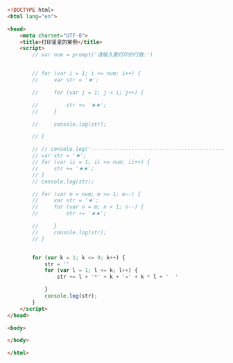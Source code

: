 
<BlogInfo title="18.打印星星的案例" author="白日梦想猿" pv=0 read_times=0 pre_cost_time=0分54秒 category="js学习" tag_list="['js学习']" create_time="2020.08.04 11:36:52" update_time="2020.08.04 12:21:56" />

```html
<!DOCTYPE html>
<html lang="en">

<head>
    <meta charset="UTF-8">
    <title>打印星星的案例</title>
    <script>
        // var num = prompt('请输入要打印的行数:')


        // for (var i = 1; i <= num; i++) {
        //     var str = '★';

        //     for (var j = 1; j < i; j++) {

        //         str += '★★';
        //     }

        //     console.log(str);

        // }

        // // console.log('--------------------------------------------------------');
        // var str = '★';
        // for (var ii = 1; ii <= num; ii++) {
        //     str += '★★';
        // }
        // console.log(str);

        // for (var m = num; m >= 1; m--) {
        //     var str = '★';
        //     for (var n = m; n > 1; n--) {
        //         str += '★★';

        //     }
        //     console.log(str);
        // }


        for (var k = 1; k <= 9; k++) {
            str = ''
            for (var l = 1; l <= k; l++) {
                str += l + '*' + k + '=' + k * l + '  '

            }
            console.log(str);
        }
    </script>
</head>

<body>

</body>

</html>
```
